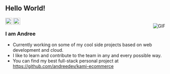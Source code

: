 ## Hello World!</h2>

<a href="https://www.linkedin.com/in/andree-dev">
  <img align="left" alt="Ajay's Linkdein" width="22px" src="https://cdn.jsdelivr.net/npm/simple-icons@v3/icons/linkedin.svg" />
</a>
</a>
<a href="https://andreedev.github.io/portfolio">
  <img align="left" alt="Andree's Portfolio" width="22px" src="https://cdn.onlinewebfonts.com/svg/img_428282.png" />
</a>


<br />
<img align="right" alt="GIF" src="https://media.giphy.com/media/13HgwGsXF0aiGY/giphy.gif" />

### I am Andree
- Currently working on some of my cool side projects based on web development and cloud.
- I like to learn and contribute to the team in any and every possible way.
- You can find my best full-stack personal project at https://github.com/andreedev/kami-ecommerce
